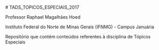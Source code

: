 ﻿﻿# TADS_TOPICOS_ESPECIAIS_2017

Professor Raphael Magalhães Hoed

Instituto Federal do Norte de Minas Gerais (IFNMG) - Campus Januária

Repositório que contém conteúdos referentes à disciplina de Tópicos Especiais

